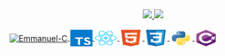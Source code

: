 
<div align="center">
  <a href="https://github.com/EmmanuelHumberto">
  <img height="180em" src="https://github-readme-stats.vercel.app/api?username=EmmanuelHumberto&show_icons=true&theme=highcontrast"/>
  <img height="180em" src="https://github-readme-stats.vercel.app/api/top-langs/?username=EmmanuelHumberto&layout=compact&langs_count=7&theme=dracula"/>
</div>
<div style="display: inline_block"><br>

  <img align="center" alt="Emmanuel-C" height="30" width="40" src="https://cdn.jsdelivr.net/gh/devicons/devicon/icons/adonisjs/adonisjs-original.svg" />
           
  <img align="center" alt="Emmanuel-C++" height="30" width="40" src="https://raw.githubusercontent.com/devicons/devicon/master/icons/typescript/typescript-plain.svg">
  <img align="center" alt="Emmanuel-Java" height="30" width="40" src="https://raw.githubusercontent.com/devicons/devicon/master/icons/react/react-original.svg">
  <img align="center" alt="Emmanuel-Js" height="30" width="40" src="https://raw.githubusercontent.com/devicons/devicon/master/icons/html5/html5-original.svg">
  <img align="center" alt="Emmanuel-Php" height="30" width="40" src="https://raw.githubusercontent.com/devicons/devicon/master/icons/css3/css3-original.svg">
  <img align="center" alt="Emmanuel-Golang" height="30" width="40" src="https://raw.githubusercontent.com/devicons/devicon/master/icons/python/python-original.svg">
  <img align="center" alt="Emmanuel-Arduino" height="30" width="40" src="https://raw.githubusercontent.com/devicons/devicon/master/icons/csharp/csharp-original.svg">
  
</div>
  
